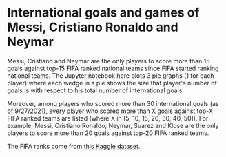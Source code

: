 # International goals and games of Messi, Cristiano Ronaldo and Neymar

Messi, Cristiano and Neymar are the only players to score more than 15 goals against top-15 FIFA ranked national teams since FIFA started ranking national teams. The Jupyter notebook here plots 3 pie graphs (1 for each player) where each wedge in a pie shows the size that player's number of goals is with respect to his total number of international goals. 

Moreover, among players who scored more than 30 international goals (as of 9/27/2021), every player who scored more than X goals against top-X FIFA ranked teams are listed (where X in [5, 10, 15, 20, 30, 40, 50]). For example, Messi, Cristiano Ronaldo, Neymar, Suarez and Klose are the only players to score more than 20 goals against top-20 FIFA ranked teams.

The FIFA ranks come from [this Kaggle dataset](https://www.kaggle.com/cashncarry/fifaworldranking).
